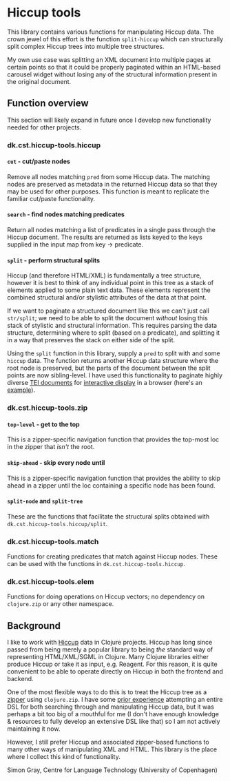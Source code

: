 Hiccup tools
============
This library contains various functions for manipulating Hiccup data. The crown jewel of this effort is the function `split-hiccup` which can structurally split complex Hiccup trees into multiple tree structures.

My own use case was splitting an XML document into multiple pages at certain points so that it could be properly paginated within an HTML-based carousel widget without losing any of the structural information present in the original document.

## Function overview
This section will likely expand in future once I develop new functionality needed for other projects.

### dk.cst.hiccup-tools.hiccup

#### `cut` - cut/paste nodes
Remove all nodes matching `pred` from some Hiccup data. The matching nodes are preserved as metadata in the returned Hiccup data so that they may be used for other purposes. This function is meant to replicate the familiar cut/paste functionality.

#### `search` - find nodes matching predicates
Return all nodes matching a list of predicates in a single pass through the Hiccup document. The results are returned as lists keyed to the keys supplied in the input map from key -> predicate.

#### `split` - perform structural splits
Hiccup (and therefore HTML/XML) is fundamentally a tree structure, however it is best to think of any individual point in this tree as a stack of elements applied to some plain text data. These elements represent the combined structural and/or stylistic attributes of the data at that point.

If we want to paginate a structured document like this we can't just call `str/split`; we need to be able to split the document _without_ losing this stack of stylistic and structural information. This requires parsing the data structure, determining where to split (based on a predicate), and splitting it in a way that preserves the stack on either side of the split.

Using the `split` function in this library, supply a `pred` to split with and some `hiccup` data. The function returns another Hiccup data structure where the root node is preserved, but the parts of the document between the split points are now sibling-level. I have used this functionality to paginate highly diverse [TEI documents](https://tei-c.org/) for [interactive display](https://github.com/kuhumcst/clarin-tei) in a browser (here's an [example](https://alf.hum.ku.dk/clarin/tei/reader/aalbor_1633-A_CTB.xml)).

### dk.cst.hiccup-tools.zip

#### `top-level` - get to the top
This is a zipper-specific navigation function that provides the top-most loc in the zipper that _isn't_ the root.

#### `skip-ahead` - skip every node until
This is a zipper-specific navigation function that provides the ability to skip ahead in a zipper until the loc containing a specific node has been found.

#### `split-node` and `split-tree`
These are the functions that facilitate the structural splits obtained with `dk.cst.hiccup-tools.hiccup/split`.

### dk.cst.hiccup-tools.match
Functions for creating predicates that match against Hiccup nodes. These can be used with the functions in `dk.cst.hiccup-tools.hiccup`.

### dk.cst.hiccup-tools.elem
Functions for doing operations on Hiccup vectors; no dependency on `clojure.zip` or any other namespace.

## Background
I like to work with [Hiccup](https://github.com/weavejester/hiccup) data in Clojure projects. Hiccup has long since passed from being merely a popular library to being _the_ standard way of representing HTML/XML/SGML in Clojure. Many Clojure libraries either produce Hiccup or take it as input, e.g. Reagent. For this reason, it is quite convenient to be able to operate directly on Hiccup in both the frontend and backend.

One of the most flexible ways to do this is to treat the Hiccup tree as a [zipper](https://clojuredocs.org/clojure.zip/zipper) using `clojure.zip`. I have some [prior experience](https://github.com/kuhumcst/cuphic) attempting an entire DSL for both searching through and manipulating Hiccup data, but it was perhaps a bit too big of a mouthful for me (I don't have enough knowledge & resources to fully develop an extensive DSL like that) so I am not actively maintaining it now.

However, I still prefer Hiccup and associated zipper-based functions to many other ways of manipulating XML and HTML. This library is the place where I collect this kind of functionality.

Simon Gray,
Centre for Language Technology (University of Copenhagen)
